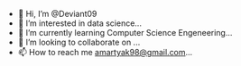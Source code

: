 - 👋 Hi, I’m @Deviant09
- 👀 I’m interested in data science...
- 🌱 I’m currently learning Computer Science Engeneering...
- 💞️ I’m looking to collaborate on ...
- 📫 How to reach me amartyak98@gmail.com...

<!---
Deviant09/Deviant09 is a ✨ special ✨ repository because its `README.md` (this file) appears on your GitHub profile.
You can click the Preview link to take a look at your changes.
--->
